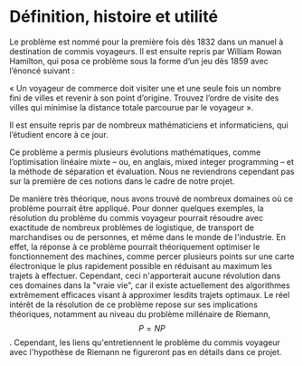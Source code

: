 # Définition, histoire et utilité

Le problème est nommé pour la première fois dès 1832 dans un manuel à destination de commis voyageurs. Il est ensuite repris par William Rowan Hamilton, qui posa ce problème sous la forme d’un jeu dès 1859 avec l’énoncé suivant : 

« Un voyageur de commerce doit visiter une et une seule fois un nombre fini de villes et revenir à son point d’origine. Trouvez l’ordre de visite des villes qui minimise la distance totale parcourue par le voyageur ». 

Il est ensuite repris par de nombreux mathématiciens et informaticiens, qui l’étudient encore à ce jour.

Ce problème a permis plusieurs évolutions mathématiques, comme l’optimisation linéaire mixte – ou, en anglais, mixed integer programming – et la méthode de séparation et évaluation. Nous ne reviendrons cependant pas sur la première de ces notions dans le cadre de notre projet. 

De manière très théorique, nous avons trouvé de 
nombreux domaines où ce problème pourrait être appliqué. Pour donner quelques exemples, la résolution du problème du commis voyageur pourrait résoudre avec exactitude de nombreux problèmes de logistique, de transport de marchandises ou de personnes, et même dans le monde de l'industrie. En effet, la réponse à ce problème pourrait théoriquement optimiser le fonctionnement des machines, comme percer plusieurs points sur une carte électronique le plus rapidement possible en réduisant au maximum les trajets à effectuer. Cependant, ceci n'apporterait aucune révolution dans ces domaines dans la "vraie vie", car il existe actuellement des algorithmes extrêmement efficaces visant à approximer lesdits trajets optimaux. Le réel intérêt de la résolution de ce problème repose sur ses implications théoriques, notamment au niveau du problème millénaire de Riemann, 
$$P=NP$$
. Cependant, les liens qu'entretiennent le problème du commis voyageur avec l'hypothèse de Riemann ne figureront pas en détails dans ce projet.